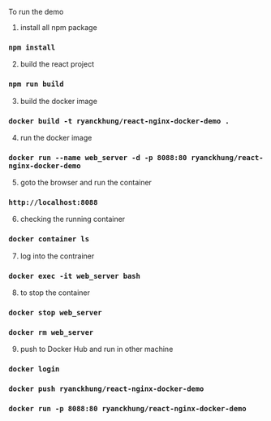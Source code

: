 To run the demo

1. install all npm package

### `npm install`

2. build the react project

### `npm run build`

3. build the docker image

### `docker build -t ryanckhung/react-nginx-docker-demo .`

4. run the docker image

### `docker run --name web_server -d -p 8088:80 ryanckhung/react-nginx-docker-demo`

5. goto the browser and run the container

### `http://localhost:8088`

6. checking the running container

### `docker container ls`

7. log into the contrainer

### `docker exec -it web_server bash`

8. to stop the container

### `docker stop web_server`

### `docker rm web_server`

9. push to Docker Hub and run in other machine

### `docker login`

### `docker push ryanckhung/react-nginx-docker-demo`

### `docker run -p 8088:80 ryanckhung/react-nginx-docker-demo`
